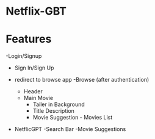 # Netflix-GBT


# Features
-Login/Signup 
  - Sign In/Sign Up
  - redirect to browse app
-Browse (after authentication)
    - Header
    - Main Movie 
        - Tailer in Background
        - Title Description
        - Movie Suggestion
              - Movies List

- NetflicGPT
   -Search Bar
   -Movie Suggestions


